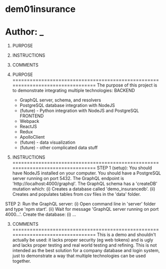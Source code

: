 # dem01insurance
# Author: _

1. PURPOSE
2. INSTRUCTIONS
3. COMMENTS

1. PURPOSE
================================================================================
The purpose of this project is to demonstrate integrating multiple technologies:
    BACKEND
    - GraphQL server, schema, and resolvers
    - PostgreSQL database integration with NodeJS
    * (future) - Python integration with NodeJS and PostgreSQL
    FRONTEND
    - Webpack
    - ReactJS
    - Redux
    - ApolloClient
    * (future) - data visualization
    * (future) - other complicated data stuff


2. INSTRUCTIONS
================================================================================
STEP 1 (setup):
You should have NodeJS installed on your computer.
You should have a PostgreSQL server running on port 5432.
The GraphQL endpoint is 'http://localhost:4000/graphql'.
The GraphQL schema has a 'createDB' mutation which:
    (i)  Creates a database called 'demo_insurancedb'.
    (ii) Creates and populates tables from csv files in the 'data' folder.

STEP 2: 
Run the GraphQL server:
    (i)  Open command line in 'server' folder and type 'npm start'.
    (ii) Wait for message 'GraphQL server running on port 4000...'.
Create the database:
    (i) ...

3. COMMENTS
================================================================================
This is a demo and shouldn't actually be used: it lacks proper security (eg web tokens) and is ugly and lacks proper testing and real world testing and refining.
This is not intended as the best solution for a company database and login system, just to demonstrate a way that multiple technologies can be used together.











